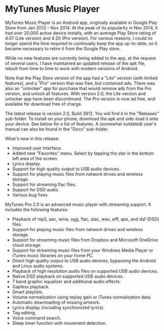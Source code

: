 # MyTunes Music Player

MyTunes Music Player is an Android app, originally available in Google Play Store from Jan 2012 – Nov 2014. At the peak of its popularity in Nov 2014, it had over 20,000 active device installs, with an average Play Store rating of 4.07 (Lite version) and 4.20 (Pro version). For various reasons, I could no longer spend the time required to continually keep the app up-to-date, so it became necessary to retire it from the Google Play store.

While no new features are currently being added to the app, at the request of several users, I have maintained an updated release of the apk file, rebuilt from time to time to work with modern versions of Android.

Note that the Play Store version of the app had a "Lite" version (with limited features), and a "Pro" version that was free, but contained ads. There was also an "unlocker" app for purchase that would remove ads from the Pro version, and unlock all features. With version 2.0, the Lite version and unlocker app have been discontinued. The Pro version is now ad free, and available for download free of charge.

The latest release is version 2.0, Build 3912. You will find it in the "Releases" sub-folder. To install on your phone, download the apk and side-load it onto your device. See below for a list of features. A (somewhat outdated) user's manual can also be found in the "Docs" sub-folder.

What's new in this release:

* Improved user interface.
* Added new "Favorites" menu. Select by tapping the star in the bottom left area of the screen.
* Lyrics display.
* Support for high quality output to USB audio devices. 
* Support for playing music files from network drives and wireless storage. 
* Support for streaming flac files. 
* Support for DSD audio. 
* Various bug fixes.

MyTunes Pro 2.0 is an advanced music player with streaming support. It includes the following features:

* Playback of mp3, aac, wma, ogg, flac, alac, wav, aiff, ape, and dsf (DSD) files.
* Support for playing music files from network drives and wireless storage.
* Support for streaming music files from Dropbox and Microsoft OneDrive cloud storage.
* Support for streaming music files from your Windows Media Player or iTunes music libraries on your home PC.
* Direct high quality output to USB audio devices, bypassing the Android and Linux audio systems. 
* Playback of high resolution audio files on supported USB audio devices. 
* Native DSD playback on supported USB audio devices. 
* 7 band graphic equalizer and additional audio effects.
* Gapless playback.
* Smart playlists.
* Volume normalization using replay gain or iTunes normalization data.
* Automatic downloading of missing artwork.
* Lyrics display (including synchronized lyrics).
* Tag editing.
* Voice command search.
* Sleep timer function with movement detection.
